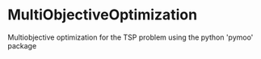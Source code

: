 # MultiObjectiveOptimization
Multiobjective optimization for the TSP problem using the python 'pymoo' package
